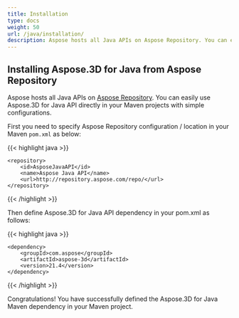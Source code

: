 ```yaml
---
title: Installation
type: docs
weight: 50
url: /java/installation/
description: Aspose hosts all Java APIs on Aspose Repository. You can easily use Aspose.3D for Java API directly in your Maven projects with simple configurations.
---
```


## **Installing Aspose.3D for Java from Aspose Repository**
Aspose hosts all Java APIs on [Aspose Repository](https://repository.aspose.com/webapp/#/artifacts/browse/tree/General/repo/com/aspose/aspose-3d). You can easily use Aspose.3D for Java API directly in your Maven projects with simple configurations.

First you need to specify Aspose Repository configuration / location in your Maven `pom.xml` as below:

{{< highlight java >}}

 <repositories>

    <repository>
        <id>AsposeJavaAPI</id>
        <name>Aspose Java API</name>
        <url>http://repository.aspose.com/repo/</url>
    </repository>

</repositories>

{{< /highlight >}}

Then define Aspose.3D for Java API dependency in your pom.xml as follows:

{{< highlight java >}}

 <dependencies>

    <dependency>
        <groupId>com.aspose</groupId>
        <artifactId>aspose-3d</artifactId>
        <version>21.4</version>
    </dependency>

</dependencies>

{{< /highlight >}}

Congratulations! You have successfully defined the Aspose.3D for Java Maven dependency in your Maven project.
